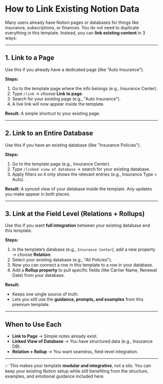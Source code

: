 # How to Link Existing Notion Data

Many users already have Notion pages or databases for things like insurance, subscriptions, or finances. 
You do not need to duplicate everything in this template. Instead, you can **link existing content** in 3 ways:

---

## 1. Link to a Page
Use this if you already have a dedicated page (like "Auto Insurance").

**Steps:**
1. Go to the template page where the info belongs (e.g., Insurance Center).
2. Type `/link` → choose **Link to page**.
3. Search for your existing page (e.g., "Auto Insurance").
4. A live link will now appear inside the template.

**Result:** A simple shortcut to your existing page.

---

## 2. Link to an Entire Database
Use this if you have an existing database (like "Insurance Policies").

**Steps:**
1. Go to the template page (e.g., Insurance Center).
2. Type `/linked view of database` → search for your existing database.
3. Apply filters so it only shows the relevant entries (e.g., Insurance Type = Auto).

**Result:** A synced view of your database inside the template. 
Any updates you make appear in both places.

---

## 3. Link at the Field Level (Relations + Rollups)
Use this if you want **full integration** between your existing database and this template.

**Steps:**
1. In the template’s database (e.g., `Insurance Center`), add a new property → choose **Relation**.
2. Select your existing database (e.g., "All Policies").
3. Now you can connect a row in this template to a row in your database.
4. Add a **Rollup property** to pull specific fields (like Carrier Name, Renewal Date) from your database.

**Result:** 
- Keeps one single source of truth. 
- Lets you still use the **guidance, prompts, and examples** from this premium template.

---

## When to Use Each
- **Link to Page** → Simple notes already exist.  
- **Linked View of Database** → You have structured data (e.g., Insurance DB).  
- **Relation + Rollup** → You want seamless, field-level integration.

---

✅ This makes your template **modular and integrative**, not a silo. 
You can keep your existing Notion setup while still benefiting from the structure, examples, and emotional guidance included here.